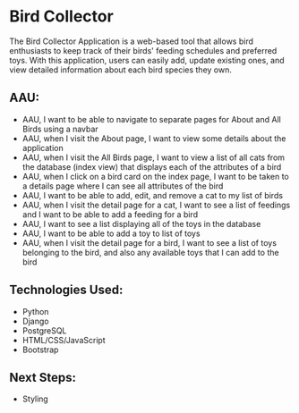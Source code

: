 # Bird Collector
The Bird Collector Application is a web-based tool that allows bird enthusiasts to keep track of their birds' feeding schedules and preferred toys. With this application, users can easily add, update existing ones, and view detailed information about each bird species they own.

## AAU:
- AAU, I want to be able to navigate to separate pages for About and All Birds using a navbar
- AAU, when I visit the About page, I want to view some details about the application
- AAU, when I visit the All Birds page, I want to view a list of all cats from the database (index view) that displays each of the attributes of a bird
- AAU, when I click on a bird card on the index page, I want to be taken to a details page where I can see all attributes of the bird
- AAU, I want to be able to add, edit, and remove a cat to my list of birds
- AAU, when I visit the detail page for a cat, I want to see a list of feedings and I want to be able to add a feeding for a bird
- AAU, I want to see a list displaying all of the toys in the database
- AAU, I want to be able to add a toy to list of toys
- AAU, when I visit the detail page for a bird, I want to see a list of toys belonging to the bird, and also any available toys that I can add to the bird

## Technologies Used:
- Python
- Django
- PostgreSQL
- HTML/CSS/JavaScript
- Bootstrap

## Next Steps:
- Styling
